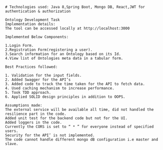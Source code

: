 	# Technologies used: Java 8,Spring Boot, Mongo DB, React,JWT for authentication & authorization

	Ontology Development Task
	Implementation details:
	The tool can be accessed locally at http://localhost:3000
 
 	Implemented Below Components:
  
  	1.Login Form.
  	2.Registration Form(registering a user).
  	3.Search information for an Ontology based on its Id.
  	4.View list of Ontologies meta data in a tabular form.
  
  	Best Practices followed:
  
  	1. Validation for the input fields. 
  	2. Added Swagger for the API’s
  	3. Added code to track the time taken for the API to fetch data.
  	4. Used caching mechanism to increase performance.
  	5. Took TDD approach.
  	6. Applied SOLID design principles in addition to OOPS.

	Assumptions made:
	The external service will be available all time, did not handled the resilience part in the code.
	Added unit test for the backend code but not for the UI.
	Added loggers in the code.
	Currently the CORS is set to “ * ” for everyone instead of specified users.
	Security for the API’ is not implemented.
	The code cannot handle different mongo dB configuration i.e master and slave.

 


